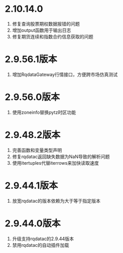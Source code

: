 # 2.10.14.0
1. 修复查询股票期权数据报错的问题
2. 增加output函数用于输出日志
3. 修复期货连续和指数合约信息获取的问题

# 2.9.56.1版本
1. 增加RqdataGateway行情接口，方便跨市场仿真测试

# 2.9.56.0版本
1. 使用zoneinfo替换pytz时区功能

# 2.9.48.2版本
1. 完善函数和变量类型声明
2. 修复rqdatac返回缺失数据为NaN导致的解析问题
3. 使用itertuples代替iterrows来加快读取速度

# 2.9.44.1版本
1. 放宽rqdatac的版本依赖为大于等于指定版本

# 2.9.44.0版本

1. 升级支持rqdatac的2.9.44版本
2. 禁用rqdatac的自动插件加载